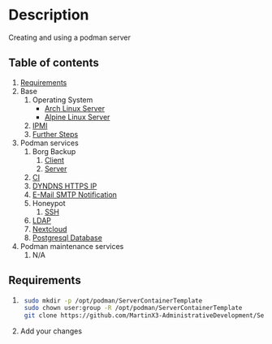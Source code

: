 # Description

Creating and using a podman server

## Table of contents

1. [Requirements](#requirements)
2. Base
    1. Operating System
        - [Arch Linux Server](base/operating-system/linux/arch/README.md)
        - [Alpine Linux Server](base/operating-system/linux/alpine/README.md)
    2. [IPMI](base/IPMI.md)
    3. [Further Steps](base/further-steps/README.md)
3. Podman services
    1. Borg Backup
        1. [Client](container/services/borg-backup/client/README.md)
        2. [Server](container/services/borg-backup/server/README.md)
    2. [CI](container/services/ci/README.md)
    3. [DYNDNS HTTPS IP](container/services/dynds-https-ip/README.md)
    4. [E-Mail SMTP Notification](container/services/notification/README.md)
    5. Honeypot
        1. [SSH](container/services/honeypot/ssh/README.md)
    6. [LDAP](container/services/ldap/README.md)
    7. [Nextcloud](container/services/nextcloud/README.md)
    8. [Postgresql Database](container/services/database/README.md)
4. Podman maintenance services
    1. N/A

## Requirements

1. ```bash
    sudo mkdir -p /opt/podman/ServerContainerTemplate
    sudo chown user:group -R /opt/podman/ServerContainerTemplate
    git clone https://github.com/MartinX3-AdministrativeDevelopment/ServerContainerTemplate.git /opt/podman/ServerContainerTemplate
    ```
2. Add your changes
